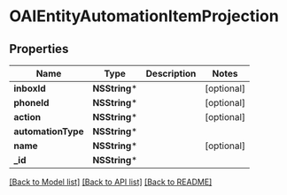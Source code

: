 # OAIEntityAutomationItemProjection

## Properties
Name | Type | Description | Notes
------------ | ------------- | ------------- | -------------
**inboxId** | **NSString*** |  | [optional] 
**phoneId** | **NSString*** |  | [optional] 
**action** | **NSString*** |  | [optional] 
**automationType** | **NSString*** |  | 
**name** | **NSString*** |  | [optional] 
**_id** | **NSString*** |  | 

[[Back to Model list]](../README#documentation-for-models) [[Back to API list]](../README#documentation-for-api-endpoints) [[Back to README]](../README)


